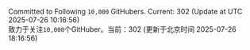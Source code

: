 Committed to Following `10,000` GitHubers. Current: <!-- FOLLOWING_COUNT -->302<!-- FOLLOWING_COUNT --> (Update at UTC <!-- LAST_UPDATED -->2025-07-26 10:16:56<!-- LAST_UPDATED -->)<br>
致力于关注`10,000`个GitHuber。当前：<!-- FOLLOWING_COUNT -->302<!-- FOLLOWING_COUNT --> (更新于北京时间 <!-- LAST_UPDATED_CST -->2025-07-26 18:16:56<!-- LAST_UPDATED_CST -->)
